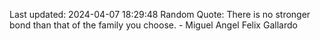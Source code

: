 Last updated: 2024-04-07 18:29:48
Random Quote: There is no stronger bond than that of the family you choose. - Miguel Angel Felix Gallardo